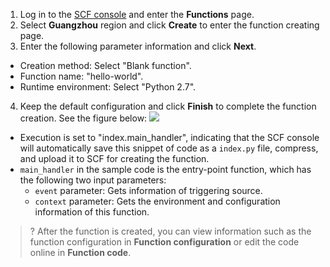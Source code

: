 1. Log in to the [SCF console](https://console.cloud.tencent.com/scf/list?rid=1) and enter the **Functions** page.
2. Select **Guangzhou** region and click **Create** to enter the function creating page.
3. Enter the following parameter information and click **Next**.
 - Creation method: Select "Blank function".
 - Function name: "hello-world".
 - Runtime environment: Select "Python 2.7".
4. Keep the default configuration and click **Finish** to complete the function creation. See the figure below:
![](https://main.qcloudimg.com/raw/cf9ef2a855d259d8cc1af773890535b7.png)
 - Execution is set to "index.main_handler", indicating that the SCF console will automatically save this snippet of code as a `index.py` file, compress, and upload it to SCF for creating the function.
 - `main_handler` in the sample code is the entry-point function, which has the following two input parameters:
    - `event` parameter: Gets information of triggering source.
    - `context` parameter: Gets the environment and configuration information of this function.

 >? After the function is created, you can view information such as the function configuration in **Function configuration** or edit the code online in **Function code**.

